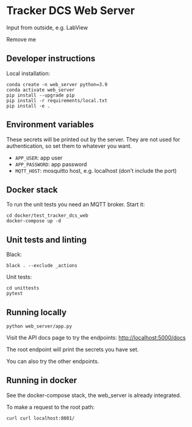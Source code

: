 # Tracker DCS Web Server 

Input from outside, e.g. LabView

Remove me 

## Developer instructions

Local installation: 

```
conda create -n web_server python=3.9
conda activate web_server
pip install --upgrade pip
pip install -r requirements/local.txt
pip install -e .  
```

## Environment variables 

These secrets will be printed out by the server. 
They are not used for authentication, so set them to whatever you want. 

* `APP_USER`: app user
* `APP_PASSWORD`: app password
* `MQTT_HOST`: mosquitto host, e.g. localhost (don't include the port)

## Docker stack 

To run the unit tests you need an MQTT broker. Start it: 

```commandline
cd docker/test_tracker_dcs_web
docker-compose up -d 
```

## Unit tests and linting 

Black: 

```commandline
black . --exclude _actions
```

Unit tests: 

```commandline
cd unittests
pytest
```

## Running locally

```
python web_server/app.py
```

Visit the API docs page to try the endpoints:
[http://localhost:5000/docs](http://localhost:5000/docs)

The root endpoint will print the secrets you have set. 

You can also try the other endpoints. 

## Running in docker

See the docker-compose stack, the web_server is already integrated. 

To make a request to the root path: 

```commandline
curl curl localhost:8001/
```




